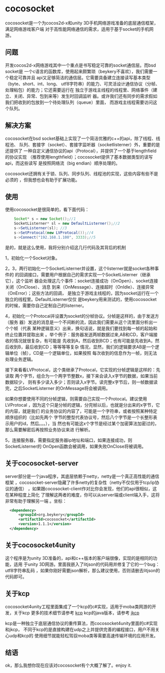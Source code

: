 # cocosocket  


cocosocket是一个为cocos2d-x和unity 3D手机网络游戏准备的底层通信框架，满足网络游戏客户端
对于高性能网络通信的需求，适用于基于socket的手机网游。

## 问题

开发cocos2d-x网络游戏其中一个重点是书写稳定可靠的socket通信层。而bsd socket是
一个c语言的函数库，使用起来颇繁琐（beykery不喜欢），我们需要一个稳定可靠并且
api又足够简洁的通信层。它需要具备建立连接读写基本类型（byte、short、int、long、
utf8字符串）的能力、可灵活设计通信协议（分帧、处理粘包）的能力；它还需要运行在
独立于游戏主线程的线程里、网络事件（建立、关闭、异常、包到来等）发生时回调监听
器。或许我们还有同步的需求假如我们把收到的包放到一个待处理队列（queue）里面，
而游戏主线程需要访问这个队列。

## 解决方案

cocosocket在bsd socket基础上实现了一个简洁优雅的c++的api，除了线程、线程池、
队列、套接字（socket）、套接字监听器（socketlisterner）外，重要的是还提供了
一种自定义通信协议的api（Protocal），并提供了一个基于lengthfield的协议实现
（推荐使用lengthfield）；cocosocket提供了基本数据类型的读写api，而这些读写
是按照网络流（big endian）顺序处理的。

cocosocket还拥有关于锁、队列、同步队列、线程池的实现，这些内容有些不是必须的
，但我想也会有助于扩展功能。

## 使用

使用cocosocket是很简单的，看下面代码：
```java
    Socket* s = new Socket();//1
    SocketListerner* sl = new DefaultListerner();//2
    s->SetListerner(sl); //3
    s->SetProtocal(new LVProtocal());//4
    s->Connect("192.168.1.100", 3333);//5
```
是的，就是这么使用，我将分别介绍这几行代码及其背后的机制

1，初始化一个Socket对象。

2，3，两行初始化一个SocketListerner并设置，这个listerner就是socket各种事件的
的回调接口，需要用户根据自己的需求实现一个SocketListerner（继承它），这个监听
器会处理这几个事件：socket连接成功（OnOpen）、socket连接关闭（OnClose）、消息
到来（OnMessage）、连接超时（OnIdle）、连接异常（OnError）；这些方法的回调，
是独立于游戏主线程的，因为socket运行在一个独立的线程里。DefaultListerner仅仅
是beykery用来测试的，使用cocosocket的时候，需要你自己定制自己的listerner。

4，初始化一个Protocal并设置为socket的分帧协议。分帧是这样的，由于发送方（服务
器）发送的消息是一个不间断的流，因此我们需要从这个流里面分析出一个个帧（代表
某种逻辑意义）出来，换句话说，就是我们要找到每一帧的起始和终止位置并提取出来
。举个例子：服务器发送两帧数据过来,AB和CD，客户端接收的情况就很复杂，有可能是
先收到A，然后收到BCD；也有可能是先收到A，然后收到B，最后收到CD；等等等等复杂
情况，显然，我们的逻辑要求AB是一个逻辑单位（帧），CD是一个逻辑单位，如果按照
每次收到的信息作为一帧，则无法处理业务逻辑。

接下来看看LVProtocal，这个类继承了Protocal，它实现的分帧逻辑是这样的：先读取
两个字节，组合为一个两字节整数x，接下来会读入x字节的数据，如果当前数据较少，
则有多少读入多少；否则读入x字节。读完整x字节后，则一帧数据读完，之后SocketListerner
的OnMessage将会被调用。

如果你想要使用不同的分帧逻辑，则需要自己实现一个Protocal。建议使用LVProtocal
，因为这个只是分帧的逻辑，分完帧以后，也就是分出来的x字节，它的内容，就是我们
的业务协议的内容了，可能是一个字符串，或者按照某种特定顺序组织的（比如先两个
字节的整型代表协议号，然后八个字节是一个长整形表示用户的id，然后。。。），当
然也有可能这x个字节是经过某个加密算法加密过的，那么需要解密后再按照业务协议来进
行解析。

5，连接服务器，需要指定服务器ip地址和端口，如果连接成功，则SocketListerner的
OnOpen函数会被调用，如果失败OnClose将被调用。

## 关于cocosocket-server

server部分是一个java程序，其底层依赖于netty，netty是一个真正高性能的通信框架
，cocosocket-server隐藏了许多netty的复杂性（netty不仅仅用于tcp/ip协议的通信）
，如果跟cocosocket-client作对比你会发现，他们的api很相似，这在某种程度上简化
了理解这两者的难度，你可以从server端或client端入手，这将非常有助于理解另一端
。坐标：
```xml
  <dependency>
      <groupId>org.beykery</groupId>
      <artifactId>cocosocket</artifactId>
      <version>1.1.1</version>
  </dependency>
```
## 关于cocosocket4unity

这个程序是为unity 3D准备的，api和c++版本的客户端很像，实现的是相同的功能，适用
于unity 3D网游。里面我嵌入了litjson的代码用并修复了它的一个bug：utf8字符串乱码
，如果你刚好需要json解析，那么建议使用，否则请删去litjson的代码即可。

## 关于kcp

cocosocket4unity工程里面集成了一个kcp的c#实现，适用于moba类网游的开发，关于kcp
更多的技术细节请参考
[kcp](https://github.com/skywind3000/kcp)
kcp的java版本，请参考
[jkcp](https://github.com/beykery/jkcp)

kcp是一种独立于底层通信协议的重传算法，而cocosocket4unity里面的c#实现和jkcp，
不同于kcp的是直接构建在udp之上并提供完善的编程接口，用户不用关心udp和kcp的
使用细节就能轻松驾驭moba类等需要高速传输环境的应用开发。

## 结语

ok，那么我想你现在应该对cocosocket有个大概了解了。enjoy it.

	
	
